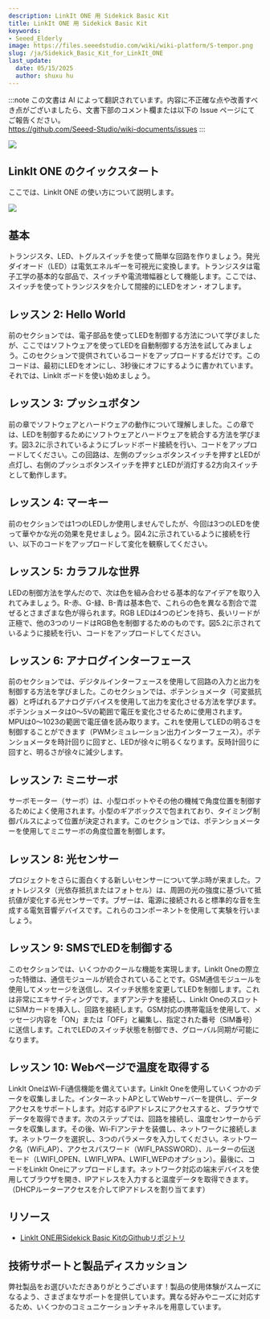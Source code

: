 ```yaml
---
description: LinkIt ONE 用 Sidekick Basic Kit
title: LinkIt ONE 用 Sidekick Basic Kit
keywords:
- Seeed_Elderly
image: https://files.seeedstudio.com/wiki/wiki-platform/S-tempor.png
slug: /ja/Sidekick_Basic_Kit_for_LinkIt_ONE
last_update:
  date: 05/15/2025
  author: shuxu hu
---
```

:::note
この文書は AI によって翻訳されています。内容に不正確な点や改善すべき点がございましたら、文書下部のコメント欄または以下の Issue ページにてご報告ください。  
https://github.com/Seeed-Studio/wiki-documents/issues
:::

![](https://files.seeedstudio.com/wiki/Sidekick_Basic_Kit_for_LinkIt_ONE/img/SKP-0.jpg)


##   LinkIt ONE のクイックスタート

ここでは、LinkIt ONE の使い方について説明します。

[![](https://files.seeedstudio.com/wiki/Seeed-WiKi/docs/images/300px-Get_One_Now_Banner-ragular.png)](https://www.seeedstudio.com/Sidekick-Basic-Kit-for-LinkIt-ONE-p-2027.html)

##   基本

トランジスタ、LED、トグルスイッチを使って簡単な回路を作りましょう。発光ダイオード（LED）は電気エネルギーを可視光に変換します。トランジスタは電子工学の基本的な部品で、スイッチや電流増幅器として機能します。ここでは、スイッチを使ってトランジスタを介して間接的にLEDをオン・オフします。

<!-- 完全なチュートリアルを見るには [こちら](/ja/LinkIt_ONE_Tutorial-The_Basics) をクリックしてください。 -->

##   レッスン 2: Hello World

前のセクションでは、電子部品を使ってLEDを制御する方法について学びましたが、ここではソフトウェアを使ってLEDを自動制御する方法を試してみましょう。このセクションで提供されているコードをアップロードするだけです。このコードは、最初にLEDをオンにし、3秒後にオフにするように書かれています。それでは、LinkIt ボードを使い始めましょう。

<!-- 完全なチュートリアルを見るには [こちら](/ja/LinkIt_ONE_Tutorial-Hello_World) をクリックしてください。 -->

##   レッスン 3: プッシュボタン

前の章でソフトウェアとハードウェアの動作について理解しました。この章では、LEDを制御するためにソフトウェアとハードウェアを統合する方法を学びます。図3.2に示されているようにブレッドボード接続を行い、コードをアップロードしてください。この回路は、左側のプッシュボタンスイッチを押すとLEDが点灯し、右側のプッシュボタンスイッチを押すとLEDが消灯する2方向スイッチとして動作します。

<!-- 完全なチュートリアルを見るには [こちら](/ja/LinkIt_ONE_Tutorial-Push_Button) をクリックしてください。 -->

##   レッスン 4: マーキー

前のセクションでは1つのLEDしか使用しませんでしたが、今回は3つのLEDを使って華やかな光の効果を見せましょう。図4.2に示されているように接続を行い、以下のコードをアップロードして変化を観察してください。

<!-- 完全なチュートリアルを見るには [こちら](/ja/LinkIt_ONE_Tutorial-Marquee) をクリックしてください。 -->

##   レッスン 5: カラフルな世界

LEDの制御方法を学んだので、次は色を組み合わせる基本的なアイデアを取り入れてみましょう。R-赤、G-緑、B-青は基本色で、これらの色を異なる割合で混ぜるとさまざまな色が得られます。RGB LEDは4つのピンを持ち、長いリードが正極で、他の3つのリードはRGB色を制御するためのものです。図5.2に示されているように接続を行い、コードをアップロードしてください。

<!-- 完全なチュートリアルを見るには [こちら](/ja/LinkIt_ONE_Tutorial-Colorful_World) をクリックしてください。 -->

##   レッスン 6: アナログインターフェース

前のセクションでは、デジタルインターフェースを使用して回路の入力と出力を制御する方法を学びました。このセクションでは、ポテンショメータ（可変抵抗器）と呼ばれるアナログデバイスを使用して出力を変化させる方法を学びます。ポテンショメータは0〜5Vの範囲で電圧を変化させるために使用されます。MPUは0〜1023の範囲で電圧値を読み取ります。これを使用してLEDの明るさを制御することができます（PWMシミュレーション出力インターフェース）。ポテンショメータを時計回りに回すと、LEDが徐々に明るくなります。反時計回りに回すと、明るさが徐々に減少します。

<!-- 完全なチュートリアルを見るには [こちら](/ja/LinkIt_ONE_Tutorial-Analog_Interface) をクリックしてください。 -->

## レッスン 7: ミニサーボ

サーボモーター（サーボ）は、小型ロボットやその他の機械で角度位置を制御するためによく使用されます。小型のギアボックスで包まれており、タイミング制御パルスによって位置が決定されます。このセクションでは、ポテンショメーターを使用してミニサーボの角度位置を制御します。

<!-- 完全なチュートリアルを見るには [こちら](/ja/LinkIt-ONE-Tutorial---Mini-Servo) をクリックしてください。 -->

## レッスン 8: 光センサー

プロジェクトをさらに面白くする新しいセンサーについて学ぶ時が来ました。フォトレジスタ（光依存抵抗またはフォトセル）は、周囲の光の強度に基づいて抵抗値が変化する光センサーです。ブザーは、電源に接続されると標準的な音を生成する電気音響デバイスです。これらのコンポーネントを使用して実験を行いましょう。

<!-- 完全なチュートリアルを見るには [こちら](/ja/LinkIt_ONE_Tutorial-Light-Sensor) をクリックしてください。 -->

## レッスン 9: SMSでLEDを制御する

このセクションでは、いくつかのクールな機能を実現します。LinkIt Oneの際立った特徴は、通信モジュールが統合されていることです。GSM通信モジュールを使用してメッセージを送信し、スイッチ状態を変更してLEDを制御します。これは非常にエキサイティングです。まずアンテナを接続し、LinkIt OneのスロットにSIMカードを挿入し、回路を接続します。GSM対応の携帯電話を使用して、メッセージ内容を「ON」または「OFF」と編集し、指定された番号（SIM番号）に送信します。これでLEDのスイッチ状態を制御でき、グローバル同期が可能になります。

<!-- 完全なチュートリアルを見るには [こちら](/ja/LinkIt_ONE_Tutorial-SMS_control_the_LED) をクリックしてください。 -->

## レッスン 10: Webページで温度を取得する

LinkIt OneはWi-Fi通信機能を備えています。LinkIt Oneを使用していくつかのデータを収集しました。インターネットAPとしてWebサーバーを提供し、データアクセスをサポートします。対応するIPアドレスにアクセスすると、ブラウザでデータを取得できます。次のステップでは、回路を接続し、温度センサーからデータを収集します。その後、Wi-Fiアンテナを装備し、ネットワークに接続します。ネットワークを選択し、3つのパラメータを入力してください。ネットワーク名（WiFi_AP）、アクセスパスワード（WIFI_PASSWORD）、ルーターの伝送モード（LWIFI_OPEN、LWIFI_WPA、LWIFI_WEPのオプション）。最後に、コードをLinkIt Oneにアップロードします。ネットワーク対応の端末デバイスを使用してブラウザを開き、IPアドレスを入力すると温度データを取得できます。（DHCPルーターアクセスを介してIPアドレスを割り当てます）

<!-- 完全なチュートリアルを見るには [こちら](/ja/LinkIt_ONE_Tutorial-Get_temperature_with_Webpage) をクリックしてください。 -->

## リソース

*   [LinkIt ONE用Sidekick Basic KitのGithubリポジトリ](https://github.com/Seeed-Studio/Sidekick_Basic_Kit_for_LinkIt)

## 技術サポートと製品ディスカッション

弊社製品をお選びいただきありがとうございます！製品の使用体験がスムーズになるよう、さまざまなサポートを提供しています。異なる好みやニーズに対応するため、いくつかのコミュニケーションチャネルを用意しています。

<div class="button_tech_support_container">
<a href="https://forum.seeedstudio.com/" class="button_forum"></a> 
<a href="https://www.seeedstudio.com/contacts" class="button_email"></a>
</div>

<div class="button_tech_support_container">
<a href="https://discord.gg/eWkprNDMU7" class="button_discord"></a> 
<a href="https://github.com/Seeed-Studio/wiki-documents/discussions/69" class="button_discussion"></a>
</div>